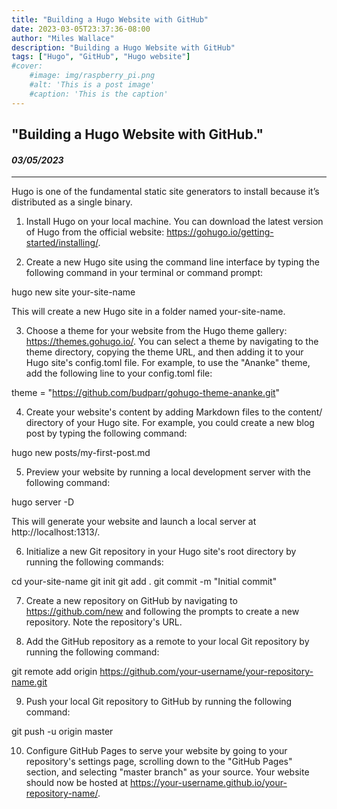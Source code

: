 ```yaml
---
title: "Building a Hugo Website with GitHub"
date: 2023-03-05T23:37:36-08:00
author: "Miles Wallace"
description: "Building a Hugo Website with GitHub"
tags: ["Hugo", "GitHub", "Hugo website"]
#cover:
    #image: img/raspberry_pi.png
    #alt: 'This is a post image'
    #caption: 'This is the caption'
---
```

## "Building a Hugo Website with GitHub."
#### _03/05/2023_  
____
Hugo is one of the fundamental static site generators to install because it’s distributed as a single binary.

1. Install Hugo on your local machine. You can download the latest version of Hugo from the official website: https://gohugo.io/getting-started/installing/.

2. Create a new Hugo site using the command line interface by typing the following command in your terminal or command prompt:

hugo new site your-site-name

This will create a new Hugo site in a folder named your-site-name.

3. Choose a theme for your website from the Hugo theme gallery: https://themes.gohugo.io/. You can select a theme by navigating to the theme directory, copying the theme URL, and then adding it to your Hugo site's config.toml file. For example, to use the "Ananke" theme, add the following line to your config.toml file:

theme = "https://github.com/budparr/gohugo-theme-ananke.git"

4. Create your website's content by adding Markdown files to the content/ directory of your Hugo site. For example, you could create a new blog post by typing the following command:

hugo new posts/my-first-post.md

5. Preview your website by running a local development server with the following command:

hugo server -D

This will generate your website and launch a local server at http://localhost:1313/.

6. Initialize a new Git repository in your Hugo site's root directory by running the following commands:

cd your-site-name
git init
git add .
git commit -m "Initial commit"

7. Create a new repository on GitHub by navigating to https://github.com/new and following the prompts to create a new repository. Note the repository's URL.

8. Add the GitHub repository as a remote to your local Git repository by running the following command:

git remote add origin https://github.com/your-username/your-repository-name.git

9. Push your local Git repository to GitHub by running the following command:

git push -u origin master

10. Configure GitHub Pages to serve your website by going to your repository's settings page, scrolling down to the "GitHub Pages" section, and selecting "master branch" as your source. Your website should now be hosted at https://your-username.github.io/your-repository-name/.